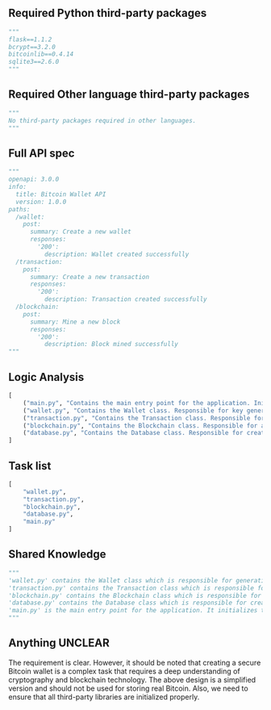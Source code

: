 ## Required Python third-party packages
```python
"""
flask==1.1.2
bcrypt==3.2.0
bitcoinlib==0.4.14
sqlite3==2.6.0
"""
```

## Required Other language third-party packages
```python
"""
No third-party packages required in other languages.
"""
```

## Full API spec
```python
"""
openapi: 3.0.0
info:
  title: Bitcoin Wallet API
  version: 1.0.0
paths:
  /wallet:
    post:
      summary: Create a new wallet
      responses:
        '200':
          description: Wallet created successfully
  /transaction:
    post:
      summary: Create a new transaction
      responses:
        '200':
          description: Transaction created successfully
  /blockchain:
    post:
      summary: Mine a new block
      responses:
        '200':
          description: Block mined successfully
"""
```

## Logic Analysis
```python
[
    ("main.py", "Contains the main entry point for the application. Initializes Flask app and routes."),
    ("wallet.py", "Contains the Wallet class. Responsible for key generation, saving and loading keys."),
    ("transaction.py", "Contains the Transaction class. Responsible for creating transactions."),
    ("blockchain.py", "Contains the Blockchain class. Responsible for adding transactions and mining blocks."),
    ("database.py", "Contains the Database class. Responsible for creating tables, inserting and retrieving wallets.")
]
```

## Task list
```python
[
    "wallet.py",
    "transaction.py",
    "blockchain.py",
    "database.py",
    "main.py"
]
```

## Shared Knowledge
```python
"""
'wallet.py' contains the Wallet class which is responsible for generating, saving and loading keys.
'transaction.py' contains the Transaction class which is responsible for creating transactions.
'blockchain.py' contains the Blockchain class which is responsible for adding transactions and mining blocks.
'database.py' contains the Database class which is responsible for creating tables, inserting and retrieving wallets.
'main.py' is the main entry point for the application. It initializes the Flask app and routes.
"""
```

## Anything UNCLEAR
The requirement is clear. However, it should be noted that creating a secure Bitcoin wallet is a complex task that requires a deep understanding of cryptography and blockchain technology. The above design is a simplified version and should not be used for storing real Bitcoin. Also, we need to ensure that all third-party libraries are initialized properly.